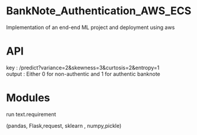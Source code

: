 # BankNote_Authentication_AWS_ECS
Implementation of an end-end ML project and deployment using aws

# API

key : /predict?variance=2&skewness=3&curtosis=2&entropy=1 <br>
output : Either 0 for non-authentic and 1 for authentic banknote

# Modules

run text.requirement <br>

(pandas, Flask,request, sklearn , numpy,pickle)
